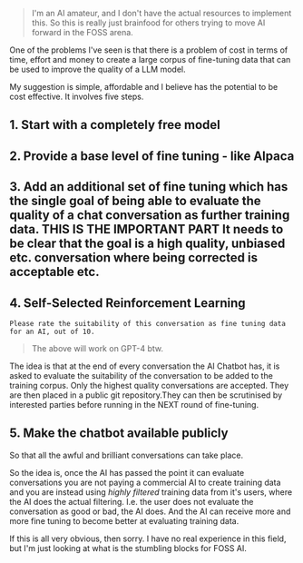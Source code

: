 > I'm an AI amateur, and I don't have the actual resources to implement this. So this is really just brainfood for others trying to move AI forward in the FOSS arena.

One of the problems I've seen is that there is a problem of cost in terms of time, effort and money to create a large corpus of fine-tuning data that can be used to improve the quality of a LLM model.

My suggestion is simple, affordable and I believe has the potential to be cost effective. It involves five steps.

## 1. Start with a completely free model

## 2. Provide a base level of fine tuning - like Alpaca

## 3. Add an additional set of fine tuning which has the single goal of being able to evaluate the quality of a chat conversation as further training data. **THIS IS THE IMPORTANT PART** It needs to be clear that the goal is a high quality, unbiased etc. conversation where being corrected is acceptable etc.

## 4. Self-Selected Reinforcement Learning

```Please rate the suitability of this conversation as fine tuning data for an AI, out of 10.```

> The above will work on GPT-4 btw.

The idea is that at the end of every conversation the AI Chatbot has, it is asked to evaluate the suitability of the conversation to be added to the training corpus. Only the highest quality conversations are accepted. They are then placed in a public git repository.They can then be scrutinised by interested parties before running in the NEXT round of fine-tuning. 

## 5. Make the chatbot available publicly

So that all the awful and brilliant conversations can take place.

So the idea is, once the AI has passed the point it can evaluate conversations you are not paying a commercial AI to create training data and you are instead using *highly filtered* training data from it's users, where the AI does the actual filtering. I.e. the user does not evaluate the conversation as good or bad, the AI does. And the AI can receive more and more fine tuning to become better at evaluating training data.


If this is all very obvious, then sorry. I have no real experience in this field, but I'm just looking at what is the stumbling blocks for FOSS AI.


